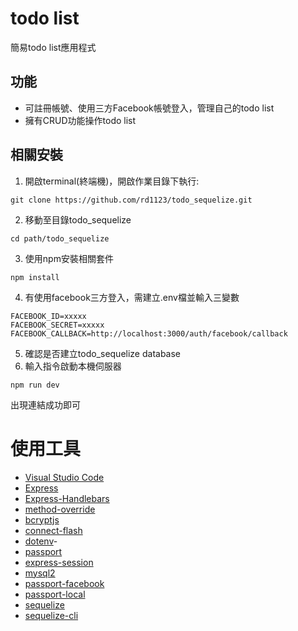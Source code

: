 # todo list
簡易todo list應用程式

## 功能
+ 可註冊帳號、使用三方Facebook帳號登入，管理自己的todo list
+ 擁有CRUD功能操作todo list

## 相關安裝
1. 開啟terminal(終端機)，開啟作業目錄下執行:
```
git clone https://github.com/rd1123/todo_sequelize.git
```
2. 移動至目錄todo_sequelize
```
cd path/todo_sequelize
```
3. 使用npm安裝相關套件
```
npm install
```
4. 有使用facebook三方登入，需建立.env檔並輸入三變數
```
FACEBOOK_ID=xxxxx
FACEBOOK_SECRET=xxxxx
FACEBOOK_CALLBACK=http://localhost:3000/auth/facebook/callback
```
5. 確認是否建立todo_sequelize database
6. 輸入指令啟動本機伺服器
```
npm run dev
```
出現連結成功即可
# 使用工具
+ [Visual Studio Code](https://visualstudio.microsoft.com/zh-hant/)
+ [Express](https://www.npmjs.com/package/express)
+ [Express-Handlebars](https://www.npmjs.com/package/express-handlebars)
+ [method-override](https://www.npmjs.com/package/method-override)
+ [bcryptjs](https://www.npmjs.com/package/bcryptjs)
+ [connect-flash](https://www.npmjs.com/package/connect-flash)
+ [dotenv](https://www.npmjs.com/package/dotenv)-
+ [passport](https://www.npmjs.com/package/passport)
+ [express-session](https://www.npmjs.com/package/express-session)
+ [mysql2](https://www.npmjs.com/package/mysql2)
+ [passport-facebook](https://www.npmjs.com/package/passport-facebook)
+ [passport-local](https://www.npmjs.com/package/passport-local)
+ [sequelize](https://www.npmjs.com/package/sequelize)
+ [sequelize-cli](https://www.npmjs.com/package/sequelize-cli)